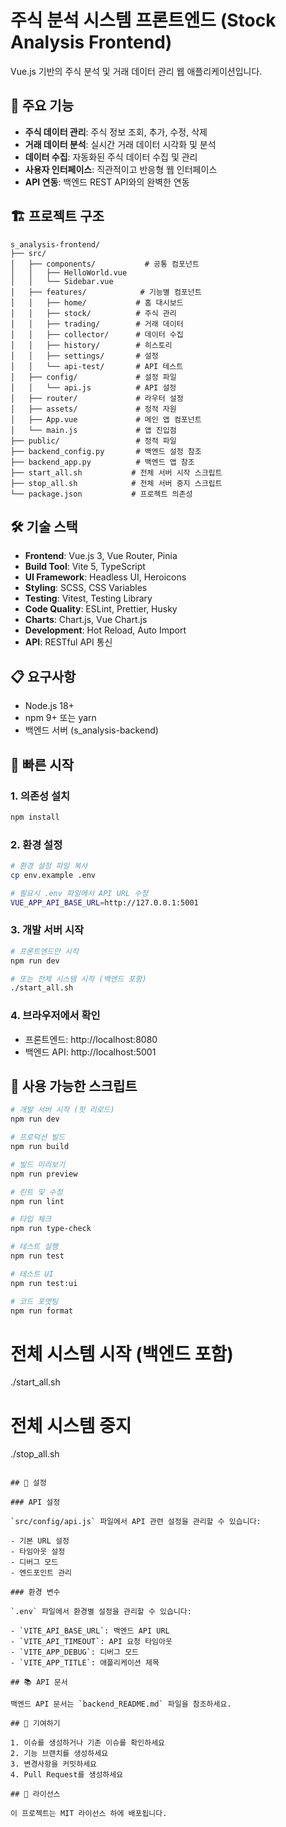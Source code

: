 # 주식 분석 시스템 프론트엔드 (Stock Analysis Frontend)

Vue.js 기반의 주식 분석 및 거래 데이터 관리 웹 애플리케이션입니다.

## 🚀 주요 기능

- **주식 데이터 관리**: 주식 정보 조회, 추가, 수정, 삭제
- **거래 데이터 분석**: 실시간 거래 데이터 시각화 및 분석
- **데이터 수집**: 자동화된 주식 데이터 수집 및 관리
- **사용자 인터페이스**: 직관적이고 반응형 웹 인터페이스
- **API 연동**: 백엔드 REST API와의 완벽한 연동

## 🏗️ 프로젝트 구조

```
s_analysis-frontend/
├── src/
│   ├── components/           # 공통 컴포넌트
│   │   ├── HelloWorld.vue
│   │   └── Sidebar.vue
│   ├── features/            # 기능별 컴포넌트
│   │   ├── home/           # 홈 대시보드
│   │   ├── stock/          # 주식 관리
│   │   ├── trading/        # 거래 데이터
│   │   ├── collector/      # 데이터 수집
│   │   ├── history/        # 히스토리
│   │   ├── settings/       # 설정
│   │   └── api-test/       # API 테스트
│   ├── config/             # 설정 파일
│   │   └── api.js          # API 설정
│   ├── router/             # 라우터 설정
│   ├── assets/             # 정적 자원
│   ├── App.vue             # 메인 앱 컴포넌트
│   └── main.js             # 앱 진입점
├── public/                 # 정적 파일
├── backend_config.py       # 백엔드 설정 참조
├── backend_app.py          # 백엔드 앱 참조
├── start_all.sh           # 전체 서버 시작 스크립트
├── stop_all.sh            # 전체 서버 중지 스크립트
└── package.json           # 프로젝트 의존성
```

## 🛠️ 기술 스택

- **Frontend**: Vue.js 3, Vue Router, Pinia
- **Build Tool**: Vite 5, TypeScript
- **UI Framework**: Headless UI, Heroicons
- **Styling**: SCSS, CSS Variables
- **Testing**: Vitest, Testing Library
- **Code Quality**: ESLint, Prettier, Husky
- **Charts**: Chart.js, Vue Chart.js
- **Development**: Hot Reload, Auto Import
- **API**: RESTful API 통신

## 📋 요구사항

- Node.js 18+
- npm 9+ 또는 yarn
- 백엔드 서버 (s_analysis-backend)

## 🚀 빠른 시작

### 1. 의존성 설치

```bash
npm install
```

### 2. 환경 설정

```bash
# 환경 설정 파일 복사
cp env.example .env

# 필요시 .env 파일에서 API URL 수정
VUE_APP_API_BASE_URL=http://127.0.0.1:5001
```

### 3. 개발 서버 시작

```bash
# 프론트엔드만 시작
npm run dev

# 또는 전체 시스템 시작 (백엔드 포함)
./start_all.sh
```

### 4. 브라우저에서 확인

- 프론트엔드: http://localhost:8080
- 백엔드 API: http://localhost:5001

## 📜 사용 가능한 스크립트

```bash
# 개발 서버 시작 (핫 리로드)
npm run dev

# 프로덕션 빌드
npm run build

# 빌드 미리보기
npm run preview

# 린트 및 수정
npm run lint

# 타입 체크
npm run type-check

# 테스트 실행
npm run test

# 테스트 UI
npm run test:ui

# 코드 포맷팅
npm run format
```

# 전체 시스템 시작 (백엔드 포함)
./start_all.sh

# 전체 시스템 중지
./stop_all.sh
```

## 🔧 설정

### API 설정

`src/config/api.js` 파일에서 API 관련 설정을 관리할 수 있습니다:

- 기본 URL 설정
- 타임아웃 설정
- 디버그 모드
- 엔드포인트 관리

### 환경 변수

`.env` 파일에서 환경별 설정을 관리할 수 있습니다:

- `VITE_API_BASE_URL`: 백엔드 API URL
- `VITE_API_TIMEOUT`: API 요청 타임아웃
- `VITE_APP_DEBUG`: 디버그 모드
- `VITE_APP_TITLE`: 애플리케이션 제목

## 📚 API 문서

백엔드 API 문서는 `backend_README.md` 파일을 참조하세요.

## 🤝 기여하기

1. 이슈를 생성하거나 기존 이슈를 확인하세요
2. 기능 브랜치를 생성하세요
3. 변경사항을 커밋하세요
4. Pull Request를 생성하세요

## 📄 라이선스

이 프로젝트는 MIT 라이선스 하에 배포됩니다.
